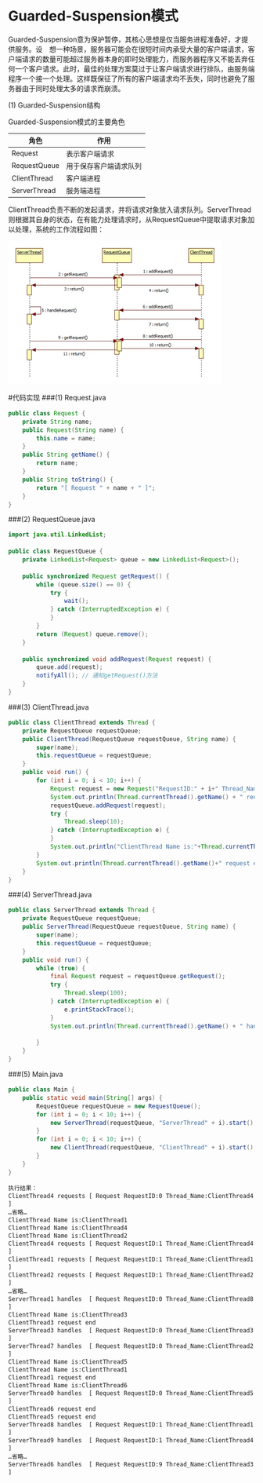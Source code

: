 Guarded-Suspension模式
=====

Guarded-Suspension意为保护暂停，其核心思想是仅当服务进程准备好，才提供服务。设　想一种场景，服务器可能会在很短时间内承受大量的客户端请求，客户端请求的数量可能超过服务器本身的即时处理能力，而服务器程序又不能丢弃任何一个客户请求。此时，最佳的处理方案莫过于让客户端请求进行排队，由服务端程序一个接一个处理。这样既保征了所有的客户端请求均不丢失，同时也避免了服务器由于同时处理太多的请求而崩溃。

(1)	Guarded-Suspension结构

Guarded-Suspension模式的主要角色

角色				| 作用
---				| ---
Request			| 表示客户端请求
RequestQueue	| 用于保存客户端请求队列
ClientThread	| 客户端进程
ServerThread	| 服务端进程

ClientThread负责不断的发起请求，并将请求对象放入请求队列。ServerThread则根据其自身的状态，在有能力处理请求时，从RequestQueue中提取请求对象加以处理，系统的工作流程如图：

![jdk future](./img/img03.png)

#代码实现
###(1)	Request.java
```java
public class Request {
    private String name;
	public Request(String name) {
        this.name = name;
    }
    public String getName() {
        return name;
    }
    public String toString() {
        return "[ Request " + name + " ]";
    }
}
```

###(2)	RequestQueue.java

```java
import java.util.LinkedList;

public class RequestQueue {
	private LinkedList<Request> queue = new LinkedList<Request>();

	public synchronized Request getRequest() {
		while (queue.size() == 0) {
			try {
				wait();
			} catch (InterruptedException e) {
			}
		}
		return (Request) queue.remove();
	}

	public synchronized void addRequest(Request request) {
		queue.add(request);
		notifyAll(); // 通知getRequest()方法
	}
}
```

###(3)	ClientThread.java

```java
public class ClientThread extends Thread {
    private RequestQueue requestQueue;
    public ClientThread(RequestQueue requestQueue, String name) {
        super(name);
        this.requestQueue = requestQueue;
    }
    public void run() {
        for (int i = 0; i < 10; i++) {
            Request request = new Request("RequestID:" + i+" Thread_Name:"+Thread.currentThread().getName());
            System.out.println(Thread.currentThread().getName() + " requests " + request);
            requestQueue.addRequest(request);
            try {
                Thread.sleep(10);
            } catch (InterruptedException e) {
            }
            System.out.println("ClientThread Name is:"+Thread.currentThread().getName());
        }
        System.out.println(Thread.currentThread().getName()+" request end");
    }
}
```
###(4)	ServerThread.java
```java
public class ServerThread extends Thread {
    private RequestQueue requestQueue;
    public ServerThread(RequestQueue requestQueue, String name) {
        super(name);
        this.requestQueue = requestQueue;
    }
    public void run() {
        while (true) {
            final Request request = requestQueue.getRequest();
            try {
				Thread.sleep(100);
			} catch (InterruptedException e) {
				e.printStackTrace();
			}
            System.out.println(Thread.currentThread().getName() + " handles  " + request);
            
        }
    }
}
```

###(5)	Main.java
```java
public class Main {
	public static void main(String[] args) {
		RequestQueue requestQueue = new RequestQueue();
		for (int i = 0; i < 10; i++) {
			new ServerThread(requestQueue, "ServerThread" + i).start();
		}
		for (int i = 0; i < 10; i++) {
			new ClientThread(requestQueue, "ClientThread" + i).start();
		}
	}
}
```

```
执行结果：
ClientThread4 requests [ Request RequestID:0 Thread_Name:ClientThread4 ]
…省略…
ClientThread Name is:ClientThread1
ClientThread Name is:ClientThread4
ClientThread Name is:ClientThread2
ClientThread4 requests [ Request RequestID:1 Thread_Name:ClientThread4 ]
ClientThread1 requests [ Request RequestID:1 Thread_Name:ClientThread1 ]
ClientThread2 requests [ Request RequestID:1 Thread_Name:ClientThread2 ]
…省略…
ServerThread1 handles  [ Request RequestID:0 Thread_Name:ClientThread8 ]
ClientThread Name is:ClientThread3
ClientThread3 request end
ServerThread3 handles  [ Request RequestID:0 Thread_Name:ClientThread3 ]
ServerThread7 handles  [ Request RequestID:0 Thread_Name:ClientThread2 ]
ClientThread Name is:ClientThread5
ClientThread Name is:ClientThread1
ClientThread1 request end
ClientThread Name is:ClientThread6
ServerThread0 handles  [ Request RequestID:0 Thread_Name:ClientThread5 ]
ClientThread6 request end
ClientThread5 request end
ServerThread8 handles  [ Request RequestID:1 Thread_Name:ClientThread1 ]
ServerThread9 handles  [ Request RequestID:1 Thread_Name:ClientThread4 ]
…省略…
ServerThread6 handles  [ Request RequestID:9 Thread_Name:ClientThread3 ]
```